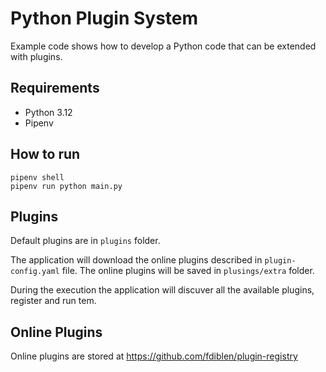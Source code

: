 # Python Plugin System

Example code shows how to develop a Python code that can be extended with plugins.

## Requirements

- Python 3.12
- Pipenv

## How to run
```shell
pipenv shell
pipenv run python main.py
```

## Plugins

Default plugins are in `plugins` folder.

The application will download the online plugins described in `plugin-config.yaml` file. The online plugins will be saved in `plusings/extra` folder.

During the execution the application will discuver all the available plugins, register and run tem.

## Online Plugins

Online plugins are stored at
https://github.com/fdiblen/plugin-registry
